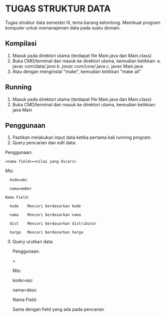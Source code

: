# TUGAS STRUKTUR DATA
Tugas struktur data semester III, tema barang kelontong.
Membuat program komputer untuk memanajemen data pada suatu domain.

## Kompilasi
1. Masuk pada direktori utama (terdapat file Main.java dan Main.class)
2. Buka CMD/terminal dan masuk ke direktori utama, kemudian ketikkan:
    a. javac com/data/*.java
    b. javac com/core/*.java
    c. javac Main.java
3. Atau dengan menginstal "make", kemudian ketikkan "make all"

## Running
1. Masuk pada direktori utama (terdapat file Main.java dan Main.class)
2. Buka CMD/terminal dan masuk ke direktori utama, kemudian ketikkan:
    java Main
    
## Penggunaan
1. Pastikan melakukan input data ketika pertama kali running program.
2. Query pencarian dan edit data:

Penggunaan:

    <nama field>=<nilai yang dicari>
   
Mis:

      kode=abc
      
      nama=ember
      
    Nama Field:
    
      kode    Mencari berdasarkan kode
      
      nama    Mencari berdasarkan nama
      
      dist    Mencari berdasarkan distributor
      
      harga   Mencari berdasarkan harga
      
3. Query urutkan data:

    Penggunaan:
    
      <nama field>><jenis pengurutan>
      
    Mis:
    
      kode>asc
      
      nama>desc
      
    Nama Field:
    
      Sama dengan field yang ada pada pencarian
